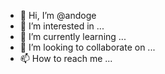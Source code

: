 - 👋 Hi, I’m @andoge
- 👀 I’m interested in ...
- 🌱 I’m currently learning ...
- 💞️ I’m looking to collaborate on ...
- 📫 How to reach me ...

<!---
andoge/andoge is a ✨ special ✨ repository because its `README.md` (this file) appears on your GitHub profile.
You can click the Preview link to take a look at your changes.
--->
